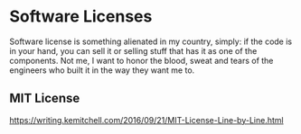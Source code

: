 # Software Licenses

<!-- tl;dr starts -->

Software license is something alienated in my country, simply: if the code is in your hand, you can sell it or selling stuff that has it as one of the components. Not me, I want to honor the blood, sweat and tears of the engineers who built it in the way they want me to.

<!-- tl;dr ends -->

## MIT License

https://writing.kemitchell.com/2016/09/21/MIT-License-Line-by-Line.html